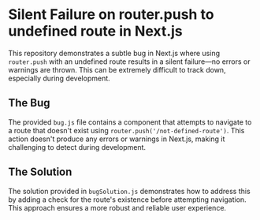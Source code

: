 # Silent Failure on router.push to undefined route in Next.js

This repository demonstrates a subtle bug in Next.js where using `router.push` with an undefined route results in a silent failure—no errors or warnings are thrown. This can be extremely difficult to track down, especially during development.

## The Bug
The provided `bug.js` file contains a component that attempts to navigate to a route that doesn't exist using `router.push('/not-defined-route')`.  This action doesn't produce any errors or warnings in Next.js, making it challenging to detect during development.

## The Solution
The solution provided in `bugSolution.js` demonstrates how to address this by adding a check for the route's existence before attempting navigation. This approach ensures a more robust and reliable user experience. 